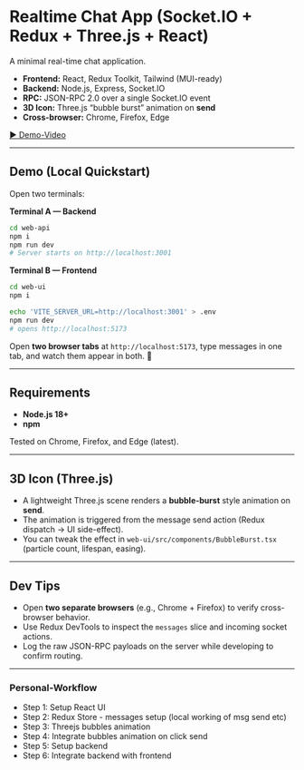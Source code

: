 # Realtime Chat App (Socket.IO + Redux + Three.js + React)

A minimal real-time chat application.

- **Frontend:** React, Redux Toolkit, Tailwind (MUI-ready)
- **Backend:** Node.js, Express, Socket.IO
- **RPC:** JSON-RPC 2.0 over a single Socket.IO event
- **3D Icon:** Three.js “bubble burst” animation on **send**
- **Cross-browser:** Chrome, Firefox, Edge

[▶️ Demo-Video](https://drive.google.com/file/d/1OFXPGQqIf_Ku8WwyxRXxiBB088h-1fyd/view?usp=sharing)

---

## Demo (Local Quickstart)

Open two terminals:

**Terminal A — Backend**
```bash
cd web-api
npm i
npm run dev    
# Server starts on http://localhost:3001
```

**Terminal B — Frontend**
```bash
cd web-ui
npm i

echo 'VITE_SERVER_URL=http://localhost:3001' > .env
npm run dev     
# opens http://localhost:5173
```

Open **two browser tabs** at `http://localhost:5173`, type messages in one tab, and watch them appear in both. 🎈

---

## Requirements

- **Node.js 18+**
- **npm** 

Tested on Chrome, Firefox, and Edge (latest).

--- 

## 3D Icon (Three.js)

- A lightweight Three.js scene renders a **bubble-burst** style animation on **send**.
- The animation is triggered from the message send action (Redux dispatch → UI side-effect).
- You can tweak the effect in `web-ui/src/components/BubbleBurst.tsx` (particle count, lifespan, easing).

---

## Dev Tips

- Open **two separate browsers** (e.g., Chrome + Firefox) to verify cross-browser behavior.
- Use Redux DevTools to inspect the `messages` slice and incoming socket actions.
- Log the raw JSON-RPC payloads on the server while developing to confirm routing.

---

### Personal-Workflow 

* Step 1: Setup React UI
* Step 2: Redux Store - messages setup (local working of msg send etc)
* Step 3: Threejs bubbles animation
* Step 4: Integrate bubbles animation on click send
* Step 5: Setup backend
* Step 6: Integrate backend with frontend
